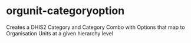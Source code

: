 # orgunit-categoryoption
Creates a DHIS2 Category and Category Combo with Options that map to Organisation Units at a given hierarchy level
